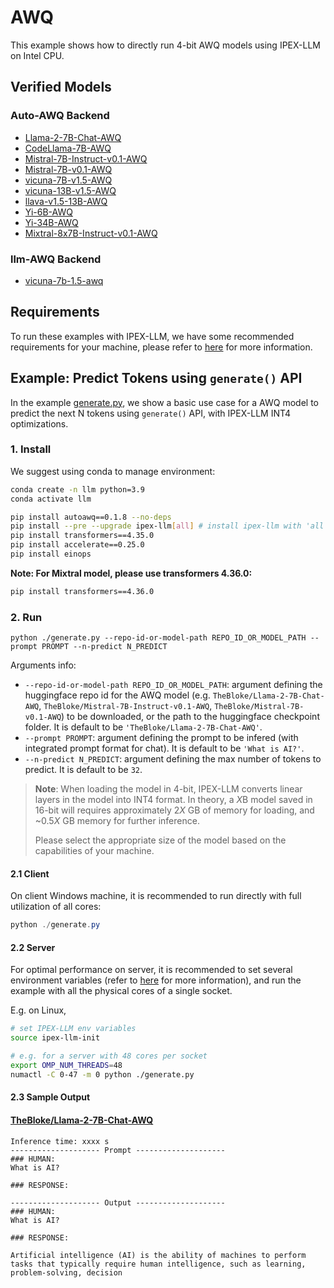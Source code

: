 # AWQ

This example shows how to directly run 4-bit AWQ models using IPEX-LLM on Intel CPU.

## Verified Models

### Auto-AWQ Backend

- [Llama-2-7B-Chat-AWQ](https://huggingface.co/TheBloke/Llama-2-7B-Chat-AWQ)
- [CodeLlama-7B-AWQ](https://huggingface.co/TheBloke/CodeLlama-7B-AWQ)
- [Mistral-7B-Instruct-v0.1-AWQ](https://huggingface.co/TheBloke/Mistral-7B-Instruct-v0.1-AWQ)
- [Mistral-7B-v0.1-AWQ](https://huggingface.co/TheBloke/Mistral-7B-v0.1-AWQ)
- [vicuna-7B-v1.5-AWQ](https://huggingface.co/TheBloke/vicuna-7B-v1.5-AWQ)
- [vicuna-13B-v1.5-AWQ](https://huggingface.co/TheBloke/vicuna-13B-v1.5-AWQ)
- [llava-v1.5-13B-AWQ](https://huggingface.co/TheBloke/llava-v1.5-13B-AWQ)
- [Yi-6B-AWQ](https://huggingface.co/TheBloke/Yi-6B-AWQ)
- [Yi-34B-AWQ](https://huggingface.co/TheBloke/Yi-34B-AWQ)
- [Mixtral-8x7B-Instruct-v0.1-AWQ](https://huggingface.co/ybelkada/Mixtral-8x7B-Instruct-v0.1-AWQ)

### llm-AWQ Backend

- [vicuna-7b-1.5-awq](https://huggingface.co/ybelkada/vicuna-7b-1.5-awq)

## Requirements

To run these examples with IPEX-LLM, we have some recommended requirements for your machine, please refer to [here](../../../README.md#system-support) for more information.

## Example: Predict Tokens using `generate()` API

In the example [generate.py](./generate.py), we show a basic use case for a AWQ model to predict the next N tokens using `generate()` API, with IPEX-LLM INT4 optimizations.

### 1. Install

We suggest using conda to manage environment:

```bash
conda create -n llm python=3.9
conda activate llm

pip install autoawq==0.1.8 --no-deps
pip install --pre --upgrade ipex-llm[all] # install ipex-llm with 'all' option
pip install transformers==4.35.0
pip install accelerate==0.25.0
pip install einops
```
**Note: For Mixtral model, please use transformers 4.36.0:**
```bash
pip install transformers==4.36.0
```

### 2. Run

```
python ./generate.py --repo-id-or-model-path REPO_ID_OR_MODEL_PATH --prompt PROMPT --n-predict N_PREDICT
```

Arguments info:

- `--repo-id-or-model-path REPO_ID_OR_MODEL_PATH`: argument defining the huggingface repo id for the AWQ model (e.g. `TheBloke/Llama-2-7B-Chat-AWQ`, `TheBloke/Mistral-7B-Instruct-v0.1-AWQ`, `TheBloke/Mistral-7B-v0.1-AWQ`) to be downloaded, or the path to the huggingface checkpoint folder. It is default to be `'TheBloke/Llama-2-7B-Chat-AWQ'`.
- `--prompt PROMPT`: argument defining the prompt to be infered (with integrated prompt format for chat). It is default to be `'What is AI?'`.
- `--n-predict N_PREDICT`: argument defining the max number of tokens to predict. It is default to be `32`.

> **Note**: When loading the model in 4-bit, IPEX-LLM converts linear layers in the model into INT4 format. In theory, a *X*B model saved in 16-bit will requires approximately 2*X* GB of memory for loading, and ~0.5*X* GB memory for further inference.
>
> Please select the appropriate size of the model based on the capabilities of your machine.

#### 2.1 Client

On client Windows machine, it is recommended to run directly with full utilization of all cores:

```powershell
python ./generate.py 
```

#### 2.2 Server

For optimal performance on server, it is recommended to set several environment variables (refer to [here](../README.md#best-known-configuration-on-linux) for more information), and run the example with all the physical cores of a single socket.

E.g. on Linux,

```bash
# set IPEX-LLM env variables
source ipex-llm-init

# e.g. for a server with 48 cores per socket
export OMP_NUM_THREADS=48
numactl -C 0-47 -m 0 python ./generate.py
```

#### 2.3 Sample Output

#### [TheBloke/Llama-2-7B-Chat-AWQ](https://huggingface.co/TheBloke/Llama-2-7B-Chat-AWQ)

```log
Inference time: xxxx s
-------------------- Prompt --------------------
### HUMAN:
What is AI?

### RESPONSE:

-------------------- Output --------------------
### HUMAN:
What is AI?

### RESPONSE:

Artificial intelligence (AI) is the ability of machines to perform tasks that typically require human intelligence, such as learning, problem-solving, decision
```
